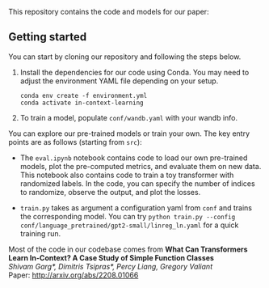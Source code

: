 This repository contains the code and models for our paper:

## Getting started
You can start by cloning our repository and following the steps below.

1. Install the dependencies for our code using Conda. You may need to adjust the environment YAML file depending on your setup.

    ```
    conda env create -f environment.yml
    conda activate in-context-learning
    ```

2. To train a model, populate `conf/wandb.yaml` with your wandb info.

You can explore our pre-trained models or train your own. The key entry points
are as follows (starting from `src`):
- The `eval.ipynb` notebook contains code to load our own pre-trained models, plot the pre-computed metrics, and evaluate them on new data. 
This notebook also contains code to train a toy transformer with randomized labels. In the code, you can specify the number of indices to randomize, observe the output, and plot the losses.

- `train.py` takes as argument a configuration yaml from `conf` and trains the corresponding model. You can try `python train.py --config conf/language_pretrained/gpt2-small/linreg_ln.yaml` for a quick training run.


Most of the code in our codebase comes from
**What Can Transformers Learn In-Context? A Case Study of Simple Function Classes** <br>
*Shivam Garg\*, Dimitris Tsipras\*, Percy Liang, Gregory Valiant* <br>
Paper: http://arxiv.org/abs/2208.01066 <br><br>



